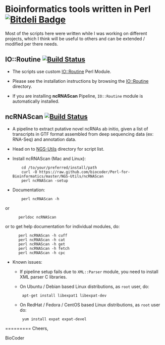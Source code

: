 Bioinformatics tools written in Perl [![Bitdeli Badge](https://d2weczhvl823v0.cloudfront.net/biocoder/perl-for-bioinformatics/trend.png)](https://bitdeli.com/free "Bitdeli Badge")
====================================
Most of the scripts here were written while I was working on different projects, which I think will be useful to others and can be extended / modified per there needs.

IO::Routine [![Build Status](https://travis-ci.org/biocoder/Perl-for-Bioinformatics.png?branch=master)](https://travis-ci.org/biocoder/Perl-for-Bioinformatics)
----------------------------
* The scripts use custom [IO::Routine](https://github.com/biocoder/Perl-for-Bioinformatics/tree/master/IO-Routine) Perl Module.

* Please see the installation instructions by browsing the [IO::Routine](https://github.com/biocoder/Perl-for-Bioinformatics/tree/master/IO-Routine) directory.

* If you are installing **ncRNAScan** Pipeline, `IO::Routine` module is automatically installed.

ncRNAScan [![Build Status](https://travis-ci.org/biocoder/Perl-for-Bioinformatics.png?branch=master)](https://travis-ci.org/biocoder/Perl-for-Bioinformatics)
--------------------------
* A pipeline to extract putative novel ncRNAs ab initio, given a list of transcripts in GTF format assembled from deep sequencing data (ex: RNA-Seq) and annotation data.

* Head on to [NGS-Utils](https://github.com/biocoder/Perl-for-Bioinformatics/tree/master/NGS-Utils) directory for script list.

* Install ncRNAScan (Mac and Linux):

          cd /to/your/preferred/install/path
          curl -O https://raw.github.com/biocoder/Perl-for-Bioinformatics/master/NGS-Utils/ncRNAScan
          perl ncRNAScan -setup

* Documentation:
          
          perl ncRNAScan -h
or

          perldoc ncRNAScan
or to get help documentation for individual modules, do:

      	  perl ncRNAScan -h cuff
      	  perl ncRNAScan -h cat
      	  perl ncRNAScan -h get
      	  perl ncRNAScan -h fetch
      	  perl ncRNAScan -h cpc
      	  
* Known issues:

     * If pipeline setup fails due to `XML::Parser` module, you need to install XML parser C libraries.
     * On Ubuntu / Debian based Linux distributions, as `root` user, do:
     
            apt-get install libexpat1 libexpat-dev
                    
     * On RedHat / Fedora / CentOS based Linux distributions, as `root` user do:
     
            yum install expat expat-devel


=========
Cheers,

BioCoder
